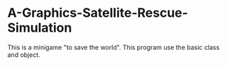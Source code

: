 # A-Graphics-Satellite-Rescue-Simulation
This is a minigame "to save the world". This program use the basic class and object. 
